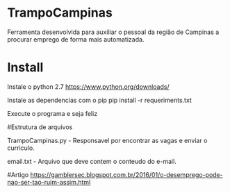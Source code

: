 # TrampoCampinas

Ferramenta desenvolvida para auxiliar o pessoal da região de Campinas a procurar emprego de forma mais automatizada.

# Install

Instale o python 2.7
https://www.python.org/downloads/

Instale as dependencias com o pip
pip install -r requeriments.txt

Execute o programa e seja feliz

#Estrutura de arquivos

TrampoCampinas.py - Responsavel por encontrar as vagas e enviar o curriculo.

email.txt - Arquivo que deve contem o conteudo do e-mail.

#Artigo
https://gamblersec.blogspot.com.br/2016/01/o-desemprego-pode-nao-ser-tao-ruim-assim.html
